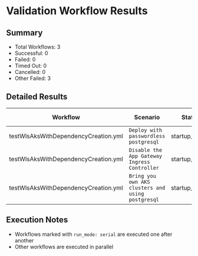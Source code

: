 # Validation Workflow Results

## Summary
- Total Workflows: 3
- Successful: 0
- Failed: 0
- Timed Out: 0
- Cancelled: 0
- Other Failed: 3

## Detailed Results

| Workflow | Scenario | Status | Duration | Run URL |
|----------|----------|---------|-----------|----------|
| testWlsAksWithDependencyCreation.yml | `Deploy with passwordless postgresql` | startup_failure | 0h:0m:0s | [View Run](https://github.com/oracle/weblogic-azure/actions/runs/17541365575) |
| testWlsAksWithDependencyCreation.yml | `Disable the App Gateway Ingress Controller` | startup_failure | 0h:0m:0s | [View Run](https://github.com/oracle/weblogic-azure/actions/runs/17541367503) |
| testWlsAksWithDependencyCreation.yml | `Bring you own AKS clusters and using postgresql` | startup_failure | 0h:0m:0s | [View Run](https://github.com/oracle/weblogic-azure/actions/runs/17541369412) |


## Execution Notes
- Workflows marked with `run_mode: serial` are executed one after another
- Other workflows are executed in parallel
